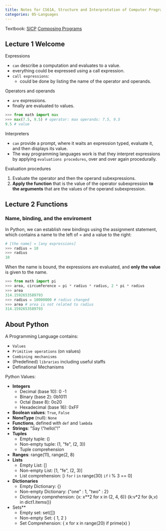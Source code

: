 ```yaml
---
title: Notes for CS61A, Structure and Interpretation of Computer Programs
categories: 05-Languages
---
```


Textbook: [SICP](https://mitp-content-server.mit.edu/books/content/sectbyfn/books_pres_0/6515/sicp.zip/full-text/book/book-Z-H-4.html) [Composing Programs](https://www.composingprograms.com/)   



## Lecture 1 Welcome

Expressions
  - `can` describe a computation and evaluates to a value.
  - everything could be expressed using a call expression.
  - `call expressions`:
    - could be done by listing the name of the operator and operands.

Operators and operands
  - `are` expressions.
  - finally are evaluated to values.

```python
>>> from math import max
>>> max(7.5, 9.5) # operator: max operands: 7.5, 9.5
9.5 # value
```

Interpreters
  - `can` provide a prompt, where it waits an expression typed, evaluate it, and then displays its value.
  - The way programming languages work is that they interpret expressions by applying `evaluations procedures`, over and over again procedurally.

Evaluation procedures
  1. Evaluate the operator and then the operand subexpressions.
  2. **Apply the function** that is the value of the operator subexpression **to the arguments** that are the values of the operand subexpression.

## Lecture 2 Functions

### Name, binding, and the enviroment

In Python, we can establish new bindings using the assignment statement, which contains a name to the left of = and a value to the right:

```python
# [the name] = [any expressions]
>>> radius = 10
>>> radius
10
```

When the name is bound, the expressions are evaluated, and **only the value** is given to the name.

```python
>>> from math import pi
>>> area, circumference = pi * radius * radius, 2 * pi * radius
>>> area
314.1592653589793
>>> radius = 10000000 # radius changed
>>> area # area is not related to radius
314.1592653589793


```


## About Python

A Programming Language contains:
  - `Values`
  - `Primitive operations` (on values)
  - `Combining mechanisms`
  - (Predefined) `libraries` including useful staffs
  - Definational Mechanisms 

Python Values:
  - **Integers**
    - Decimal (base 10): 0 -1
    - Binary (base 2): 0b1011
    - Octal (base 8): 0o20
    - Hexadecimal (base 16): 0xFF
  - **Boolean values**: `True`, `False`
  - **NoneType** (null): `None`
  - **Functions**, defined with `def` and `lambda`
  - **Strings**: "Say \\"hello\\"!"
  - **Tuples**
    - Empty tuple: ()
    - Non-empty tuple: (1, "fe", (2, 3))
    - Tuple comprehension
  - **Ranges**: range(11), range(2, 8)
  - **Lists**
    - Empty List: []
    - Non-empty List: [1, "fe", (2, 3)]
    - List comprehension: [i `for` i `in` range(30) `if` i % 3 == 0]
  - **Dictionaries**
    - Empty Dictionary: {}
    - Non-empty Dictionary: {"one" : 1, "two" : 2}
    - Dictionary comprehension: {x: x**2 for x in (2, 4, 6)} {k:v*2 for (k,v) in dict1.items()}
  - Sets**
    - Empty set: set([])
    - Non-empty Set: { 1, 2 }
    - Set Comprehension: { x for x in range(20) if prime(x) }